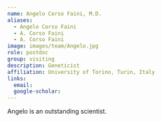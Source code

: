 ```yaml
---
name: Angelo Corso Faini, M.D.
aliases:
  - Angelo Corso Faini
  - A. Corso Faini
  - A. Corso Faini
image: images/team/Angelo.jpg
role: postdoc
group: visiting
description: Geneticist
affiliation: University of Torino, Turin, Italy
links:
  email: 
  google-scholar: 
---
```


Angelo is an outstanding scientist.
